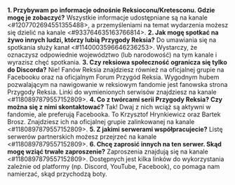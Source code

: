 **1. Przybywam po informacje odnośnie Reksioconu/Kretesconu. Gdzie mogę je zobaczyć?** Wszystkie informacje udostępniane są na kanale <#1207702694551355488>, a przemyśleniami na temat wydarzenia możesz się dzielić na kanale <#933764635163766814>.
**2. Jak mogę spotkać na żywo innych ludzi, którzy lubią Przygody Reksia?** Do umawiania się na spotkania służy kanał <#1140003596646236253>. Wystarczy, że oznaczysz odpowiednie województwo (lub narodowość) na tym kanale i wyrazisz chęć spotkania. 
**3. Czy reksiowa społeczność ogranicza się tylko do Discorda?** Nie! Fanów Reksia znajdziesz również na oficjalnej grupie na Facebooku oraz na oficjalnym Forum Przygód Reksia. Wygodnym hubem pozwalającym na nawigowanie w reksiowym fandomie jest fanowska strona Przygody Reksia. Linki do wymienionych serwisów znajdziesz na kanale <#1180897879557152809>.
**4. Co z twórcami serii Przygody Reksia? Czy można się z nimi skontaktować?** Tak! Dwaj z nich wciąż są aktywni w fandomie, ale preferują Facebooka. To Krzysztof Hrynkiewicz oraz Bartek Brosz. Znajdziesz ich na oficjalnej grupie zalinkowanej na kanale <#1180897879557152809>.
**5. Z jakimi serwerami współpracujecie?** Listę serwerów partnerskich możesz przejrzeć na kanale <#1180897879557152809>.
**6. Chcę zaprosić innych na ten serwer. Skąd mogę wziąć trwałe zaproszenie?** Zaproszenia znajdują się na kanale <#1180897879557152809>. Dostępnych jest kilka linków do wykorzystania zależnie od platformy (np. Discord, YouTube, Facebook), co pomaga nam namierzać, skąd przychodzą boty.